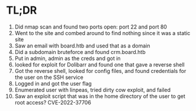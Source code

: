# TL;DR

1. Did nmap scan and found two ports open: port 22 and port 80
2. Went to the site and combed around to find nothing since it was a static site
3. Saw an email with board.htb and used that as a domain
4. Did a subdomain bruteforce and found crm.board.htb
5. Put in admin, admin as the creds and got in
6. looked for exploit for Dolibarr and found one that gave a reverse shell
7. Got the reverse shell, looked for config files, and found credentials for the user on the SSH service
8. Logged in and got the user flag
9. Enumerated user with linpeas, tried dirty cow exploit, and failed
10. Saw an exploit script that was in the home directory of the user to get root access? CVE-2022-37706
